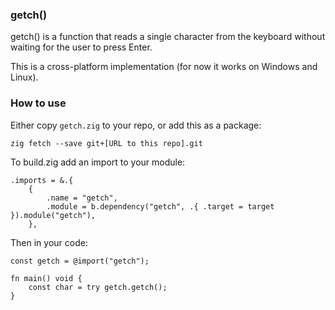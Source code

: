 ### getch()

getch() is a function that reads a single character from the keyboard without waiting for the user to press Enter.

This is a cross-platform implementation (for now it works on Windows and Linux).

### How to use

Either copy `getch.zig` to your repo, or add this as a package:

```zig
zig fetch --save git+[URL to this repo].git
```

To build.zig add an import to your module:

```zig
.imports = &.{
    {
        .name = "getch",
        .module = b.dependency("getch", .{ .target = target }).module("getch"),
    },
```

Then in your code:

```zig
const getch = @import("getch");

fn main() void {
    const char = try getch.getch();
}

```